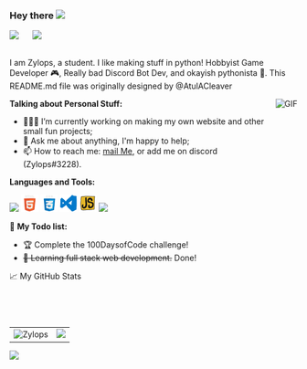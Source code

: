 
### Hey there <img src="https://media.giphy.com/media/292VY8JD9wSSA/giphy.gif" width="25px">
<a href="https://twitter.com/ZylopsYT">
  <img align="left" width="40px" src="https://media.giphy.com/media/M9O6ePwNJ58UMF1Rvq/giphy.gif" />
</a>
<a href="mailto:zainaazeez787@gmail.com">
  <img align="left"  width="40px" src="https://assets.website-files.com/5d9ba0eb5f6edb77992a99d0/5de7d2474cdb984b60db1a1c_valentine-email.gif" /></a>


<br>
<br>

 I am Zylops, a student. I like making stuff in python! Hobbyist Game Developer 🎮, Really bad Discord Bot Dev, and okayish pythonista 🐍. This README.md file was originally designed by @AtulACleaver

  <img align="right" alt="GIF" src="https://media.giphy.com/media/VTtANKl0beDFQRLDTh/giphy.gif"  height= 400px/>
  
**Talking about Personal Stuff:**

- 👨🏽‍💻 I’m currently working on making my own website and other small fun projects; 
- 💬 Ask me about anything, I'm happy to help;
- 📫 How to reach me: <a href="mailto:zainaazeez787@gmail.com">mail Me</a>, or add me on discord (Zylops#3228).

**Languages and Tools:**  
<p>
<img height="30" src="https://media.giphy.com/media/ln7z2eWriiQAllfVcn/giphy.gif">
<img height="30" src="https://raw.githubusercontent.com/otomer/otomer/master/assets/html.gif">
<img height="30" src="https://raw.githubusercontent.com/otomer/otomer/master/assets/css.gif">
<img height="30" src="https://raw.githubusercontent.com/otomer/otomer/master/assets/vscode.webp">
<img height="30" src="https://raw.githubusercontent.com/otomer/otomer/master/assets/js.webp">
<img height="30" src="https://user-images.githubusercontent.com/41782385/59523230-55488280-8f03-11e9-9abe-e8e0f3d9a245.gif">
</p>

🚧 **My Todo list:**
<!-- TODO-IST:START -->
- 🏆  Complete the 100DaysofCode challenge!      
- ~~🥅  Learning full stack web development.~~ Done!
<!-- TODO-IST:END -->


<div>📈 My GitHub Stats <br><br>
  <div>

<div>
  <table align = "center" ><tr>
<td> <img src="https://github-readme-stats.vercel.app/api?username=Zylops&show_icons=true&&theme=radical" alt="Zylops" style = "width: 250px;"/> </td>
<td> <img src="https://github-readme-stats.vercel.app/api/top-langs/?username=Zylops&layout=compact&theme=radical" style = "width: 250px;"/> </td>
</tr></table>
</div>

<div>
    <img src = "https://activity-graph.herokuapp.com/graph?username=Zylops&show_icons=true&count_private=true&theme=redical&area=true">
</div>
</div>
</div>
